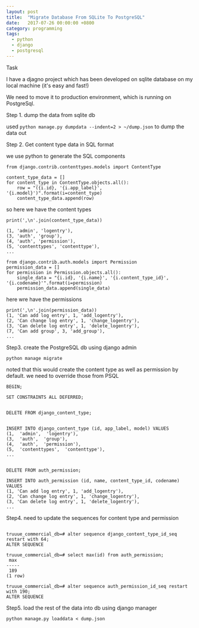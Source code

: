 ```yaml
---
layout: post
title:  "Migrate Database From SQLite To PostgreSQL"
date:   2017-07-26 00:00:00 +0800
category: programming
tags:
  - python
  - django
  - postgresql
---
```


Task

I have a djagno project which has been developed on sqlite database on my local machine (it's easy and fast!)

We need to move it to production environment, which is running on PostgreSql.


Step 1. dump the data from sqlite db

used `python manage.py dumpdata --indent=2 > ~/dump.json` to dump the data out


Step 2. Get content type data in SQL format

we use python to generate the SQL components
```
from django.contrib.contenttypes.models import ContentType

content_type_data = []
for content_type in ContentType.objects.all():
    row = "({i.id}, '{i.app_label}', '{i.model}')".format(i=content_type)
    content_type_data.append(row)

```

so here we have the content types
```
print(',\n'.join(content_type_data))

(1, 'admin', 'logentry'),
(3, 'auth', 'group'),
(4, 'auth', 'permission'),
(5, 'contenttypes', 'contenttype'),
...
```



```
from django.contrib.auth.models import Permission
permission_data = []
for permission in Permission.objects.all():
    single_data = "{i.id}, '{i.name}', '{i.content_type_id}', '{i.codename}'".format(i=permission)
    permission_data.append(single_data)

```
here wre have the permissions

```
print(',\n'.join(permission_data))
(1, 'Can add log entry', 1, 'add_logentry'),
(2, 'Can change log entry', 1, 'change_logentry'),
(3, 'Can delete log entry', 1, 'delete_logentry'),
(7, 'Can add group', 3, 'add_group'),
...
```


Step3. create the PostgreSQL db using django admin

```
python manage migrate
```

noted that this would create the content type as well as permission by default. we need to override those from PSQL



```
BEGIN;

SET CONSTRAINTS ALL DEFERRED;


DELETE FROM django_content_type;


INSERT INTO django_content_type (id, app_label, model) VALUES
(1,  'admin',  'logentry'),
(3,  'auth',  'group'),
(4,  'auth',  'permission'),
(5,  'contenttypes',  'contenttype'),
...


DELETE FROM auth_permission;

INSERT INTO auth_permission (id, name, content_type_id, codename) VALUES
(1, 'Can add log entry', 1, 'add_logentry'),
(2, 'Can change log entry', 1, 'change_logentry'),
(3, 'Can delete log entry', 1, 'delete_logentry'),
...

```


Step4. need to update the sequences for content type and permission

```

truuue_commercial_db=# alter sequence django_content_type_id_seq restart with 64;
ALTER SEQUENCE

truuue_commercial_db=# select max(id) from auth_permission;
 max
-----
 189
(1 row)

truuue_commercial_db=# alter sequence auth_permission_id_seq restart with 190;
ALTER SEQUENCE

```

Step5. load the rest of the data into db using django manager

```
python manage.py loaddata < dump.json
```